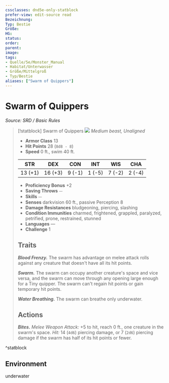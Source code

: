 ```yaml
---
cssclasses: dnd5e-only-statblock
prefer-view: edit-source read
Bezeichnung: 
Typ: Bestie
Größe: 
HG: 
status:
order:
parent:
image: 
tags:
- Quelle/5e/Monster_Manual
- Habitat/Unterwasser
- Größe/Mittelgroß
- Typ/Bestie
aliases: ["Swarm of Quippers"]
---
```

# Swarm of Quippers
*Source: SRD / Basic Rules*  

> [!statblock] Swarm of Quippers
> ![](compendium/bestiary/beast/token/swarm-of-quippers.png#token)
> *Medium beast, Unaligned*
> 
> - **Armor Class** 13 
> - **Hit Points** 28 (`8d8 - 8`)
> - **Speed** 0 ft., swim 40 ft.
> 
> |STR|DEX|CON|INT|WIS|CHA|
> |:---:|:---:|:---:|:---:|:---:|:---:|
> |13 (+1)|16 (+3)| 9 (-1)| 1 (-5)| 7 (-2)| 2 (-4)|
> 
> - **Proficiency Bonus** +2
> - **Saving Throws** ⏤
> - **Skills** ⏤
> - **Senses** darkvision 60 ft., passive Perception 8
> - **Damage Resistances** bludgeoning, piercing, slashing
> - **Condition Immunities** charmed, frightened, grappled, paralyzed, petrified, prone, restrained, stunned
> - **Languages** —
> - **Challenge** 1
> 
> ## Traits
> 
> ***Blood Frenzy.*** The swarm has advantage on melee attack rolls against any creature that doesn't have all its hit points.
> 
> ***Swarm.*** The swarm can occupy another creature's space and vice versa, and the swarm can move through any opening large enough for a Tiny quipper. The swarm can't regain hit points or gain temporary hit points.
> 
> ***Water Breathing.*** The swarm can breathe only underwater.
> 
> ## Actions
> 
> ***Bites.*** *Melee Weapon Attack:* +5 to hit, reach 0 ft., one creature in the swarm's space. *Hit:* 14 (`4d6`) piercing damage, or 7 (`2d6`) piercing damage if the swarm has half of its hit points or fewer.

^statblock

## Environment

underwater